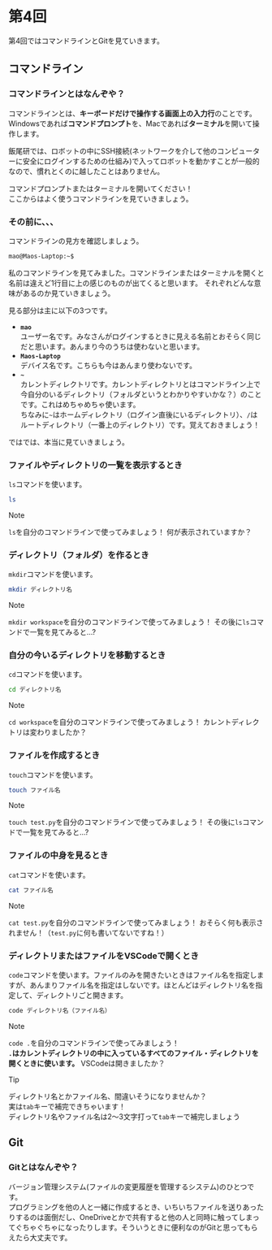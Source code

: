 # 第4回

第4回ではコマンドラインとGitを見ていきます。

## コマンドライン

### コマンドラインとはなんぞや？

コマンドラインとは、**キーボードだけで操作する画面上の入力行**のことです。Windowsであれば**コマンドプロンプト**を、Macであれば**ターミナル**を開いて操作します。

飯尾研では、ロボットの中にSSH接続(ネットワークを介して他のコンピューターに安全にログインするための仕組み)で入ってロボットを動かすことが一般的なので、慣れとくのに越したことはありません。

コマンドプロンプトまたはターミナルを開いてください！  
ここからはよく使うコマンドラインを見ていきましょう。  

### その前に、、、

コマンドラインの見方を確認しましょう。

``` zsh
mao@Maos-Laptop:~$ 
```

私のコマンドラインを見てみました。コマンドラインまたはターミナルを開くと名前は違えど1行目に上の感じのものが出てくると思います。
それぞれどんな意味があるのか見ていきましょう。

見る部分は主に以下の3つです。

* **`mao`**  
    ユーザー名です。みなさんがログインするときに見える名前とおそらく同じだと思います。あんまり今のうちは使わないと思います。
* **`Maos-Laptop`**  
    デバイス名です。こちらも今はあんまり使わないです。
* **`~`**  
    カレントディレクトリです。カレントディレクトリとはコマンドライン上で今自分のいるディレクトリ（フォルダというとわかりやすいかな？）のことです。これはめちゃめちゃ使います。  
    ちなみに`~`はホームディレクトリ（ログイン直後にいるディレクトリ）、`/`はルートディレクトリ（一番上のディレクトリ）です。覚えておきましょう！

ではでは、本当に見ていきましょう。

### ファイルやディレクトリの一覧を表示するとき

`ls`コマンドを使います。

``` zsh
ls
```

> [!NOTE]
> `ls`を自分のコマンドラインで使ってみましょう！
> 何が表示されていますか？

### ディレクトリ（フォルダ）を作るとき

`mkdir`コマンドを使います。

``` zsh
mkdir ディレクトリ名
```

> [!NOTE]
> `mkdir workspace`を自分のコマンドラインで使ってみましょう！
> その後に`ls`コマンドで一覧を見てみると...?

### 自分の今いるディレクトリを移動するとき

`cd`コマンドを使います。

``` zsh
cd ディレクトリ名
```

> [!NOTE]
> `cd workspace`を自分のコマンドラインで使ってみましょう！
> カレントディレクトリは変わりましたか？

### ファイルを作成するとき

`touch`コマンドを使います。

``` zsh
touch ファイル名
```

> [!NOTE]
> `touch test.py`を自分のコマンドラインで使ってみましょう！
> その後に`ls`コマンドで一覧を見てみると...?

### ファイルの中身を見るとき

`cat`コマンドを使います。

```zsh
cat ファイル名
```

> [!NOTE]
> `cat test.py`を自分のコマンドラインで使ってみましょう！
> おそらく何も表示されません！（`test.py`に何も書いてないですね！）

### ディレクトリまたはファイルをVSCodeで開くとき

`code`コマンドを使います。ファイルのみを開きたいときはファイル名を指定しますが、あんまりファイル名を指定はしないです。ほとんどはディレクトリ名を指定して、ディレクトリごと開きます。

```zsh
code ディレクトリ名（ファイル名）
```

> [!NOTE]
> `code .`を自分のコマンドラインで使ってみましょう！  
> **`.`はカレントディレクトリの中に入っているすべてのファイル・ディレクトリを開くときに使います。**
> VSCodeは開きましたか？

> [!TIP]
> ディレクトリ名とかファイル名、間違いそうになりませんか？  
> 実は`tab`キーで補完できちゃいます！  
> ディレクトリ名やファイル名は2〜3文字打って`tab`キーで補完しましょう

## Git

### Gitとはなんぞや？

バージョン管理システム(ファイルの変更履歴を管理するシステム)のひとつです。  
プログラミングを他の人と一緒に作成するとき、いちいちファイルを送りあったりするのは面倒だし、OneDriveとかで共有すると他の人と同時に触ってしまってぐちゃぐちゃになったりします。そういうときに便利なのがGitと思ってもらえたら大丈夫です。

